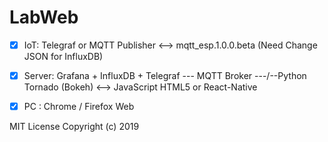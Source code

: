 # LabWeb
 - [x] IoT:     Telegraf or MQTT Publisher &lt;-->   mqtt_esp.1.0.0.beta (Need Change JSON for InfluxDB)
 - [x] Server:  Grafana + InfluxDB + Telegraf --- MQTT Broker ---/--Python Tornado (Bokeh) &lt;-->  JavaScript HTML5 or React-Native
 - [x] PC :     Chrome / Firefox Web


MIT License
Copyright (c) 2019
